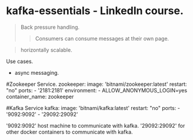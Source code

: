 # kafka-essentials - LinkedIn course. 

> Back pressure handling.
>> Consumers can consume messages at their own page.

> horizontally scalable.

Use cases.
- async messaging.

#Zookeeper Service.
  zookeeper:
    image: 'bitnami/zookeeper:latest'
    restart: "no"
    ports:
      - '2181:2181'
    environment:
      - ALLOW_ANONYMOUS_LOGIN=yes
    container_name: zookeeper

#Kafka Service
  kafka:
    image: 'bitnami/kafka:latest'
    restart: "no"
    ports:
      - '9092:9092'
      - '29092:29092'


'9092:9092' host machine to communicate with kafka.
'29092:29092' for other docker containers to communicate with kafka.
